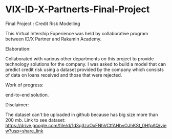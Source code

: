 # VIX-ID-X-Partnerts-Final-Project

Final Project : Credit Risk Modelling

This Virtual Intership Experience was held by collaborative program between ID/X Partner and Rakamin Academy.

Elaboration:

Collaborated with various other departments on this project to provide technology solutions for the company. I was asked to build a model that can predict credit risk using a dataset provided by the company which consists of data on loans received and those that were rejected. 

Work of progress: 

end-to-end solution.

Disclaimer: 

The dataset can't be uploaded in github because has big size more than 200 mb.
Link to see dataset: https://drive.google.com/file/d/1d3q3zaOxFNhVCtfAHbvOJhKSt_0HfpAQ/view?usp=share_link 
